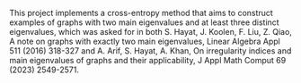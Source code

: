 This project implements a cross-entropy method 
that aims to construct examples of graphs with two main eigenvalues and at least three distinct eigenvalues,
which was asked for in both
S. Hayat, J. Koolen, F. Liu, Z. Qiao, 
A note on graphs with exactly two main eigenvalues, 
Linear Algebra Appl 511 (2016) 318-327
and
A. Arif, S. Hayat, A. Khan, 
On irregularity indices and main eigenvalues of graphs and their applicability, 
J Appl Math Comput 69 (2023) 2549-2571.
